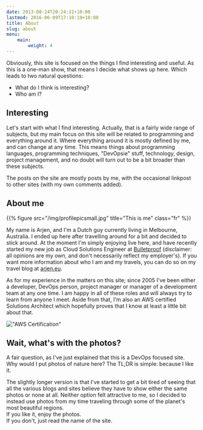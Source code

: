 ```yaml
---
date: 2013-08-24T20:24:11+10:00
lastmod: 2016-06-09T17:10:19+10:00
title: About
slug: about
menu:
    main:
        weight: 4
---
```


Obviously, this site is focused on the things I find interesting and useful. As this is a one-man show, that means I decide what shows up here. Which leads to two natural questions:

* What do I think is interesting?
* Who am I?

## Interesting

Let's start with what I find interesting. Actually, that is a fairly wide range of subjects, but my main focus on this site will be related to programming and everything around it. Where everything around it is mostly defined by me, and can change at any time. This means things about programming languages, programming techniques, "DevOpsie" stuff, technology, design, project management, and no doubt will turn out to be a bit broader than these subjects.

The posts on the site are mostly posts by me, with the occasional linkpost to other sites (with my own comments added).

## About me

{{% figure src="/img/profilepicsmall.jpg" title="This is me" class="fr" %}}

My name is Arjen, and I'm a Dutch guy currently living in Melbourne, Australia. I ended up here after travelling around for a bit and decided to stick around. At the moment I'm simply enjoying live here, and have recently started my new job as Cloud Solutions Engineer at [Bulletproof](http://www.bulletproof.net) (disclaimer: all opinions are my own, and don't necessarily reflect my employer's). If you want more information about who I am and my travels, you can do so on my travel blog at [arjen.eu](https://www.arjen.eu).

As for my experience in the matters on this site; since 2005 I've been either a developer, DevOps person, project manager or manager of a development team at any one time. I am happy in all of these roles and will always try to learn from anyone I meet.
Aside from that, I'm also an AWS certified Solutions Architect which hopefully proves that I know at least a little bit about that.

!["AWS Certification"](/img/aws-cert.png)

## Wait, what's with the photos?

A fair question, as I've just explained that this is a DevOps focused site. Why would I put photos of nature here? The TL;DR is simple: because I like it.

The slightly longer version is that I've started to get a bit tired of seeing that all the various blogs and sites believe they have to show either the same photos or none at all. Neither option felt attractive to me, so I decided to instead use photos from my time traveling through some of the planet's most beautiful regions.    
If you like it, enjoy the photos.    
If you don't, just read the name of the site.
